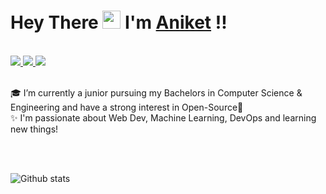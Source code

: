 #  Hey There <img src="https://github.com/TheDudeThatCode/TheDudeThatCode/blob/master/Assets/Hi.gif" width="29px"> I'm [Aniket](https://aniket-1812.github.io/Portfolio-Website/) !!

<br>

<!--
**aniket-1812/aniket-1812** is a ✨ _special_ ✨ repository because its `README.md` (this file) appears on your GitHub profile.

Here are some ideas to get you started:
--> 


<a href="https://www.linkedin.com/in/aniket-satapathy-847bab1b7/">
  <img src="https://img.shields.io/badge/LinkedIn-0077B5?style=for-the-badge&logo=linkedin&logoColor=white" /> 
 </a> 
<a href="mailto:aniketsatapathy193@gmail.com">
  <img src="https://img.shields.io/badge/Gmail-D14836?style=for-the-badge&logo=gmail&logoColor=white"   />
</a>
<a href="https://twitter.com/Aniket99_">
  <img src="https://img.shields.io/badge/Twitter-1DA1F2?style=for-the-badge&logo=twitter&logoColor=white"   />
</a>

<br>
<br>

🎓 I’m currently a junior pursuing my Bachelors in Computer Science & Engineering and have a strong interest in Open-Source💙</br>
✨ I'm passionate about Web Dev, Machine Learning, DevOps and learning new things!

<br>
<br>
<!--
## 🚀 Technologies 

### Languages⚡
<img src="https://img.shields.io/badge/Python-FFD43B?style=for-the-badge&logo=python&logoColor=darkgreen" /> <img src="https://img.shields.io/badge/Java-ED8B00?style=for-the-badge&logo=java&logoColor=white" /> <img src="https://img.shields.io/badge/-JavaScript-yellow" />

### DevOps💙 
<img src="https://img.shields.io/badge/Ansible-000000?style=for-the-badge&logo=ansible&logoColor=white" /> <img src="https://img.shields.io/badge/Jenkins-D24939?style=for-the-badge&logo=Jenkins&logoColor=white" /> <img src="https://img.shields.io/badge/Docker-2CA5E0?style=for-the-badge&logo=docker&logoColor=white"> <img src="https://img.shields.io/badge/kubernetes-326ce5.svg?&style=for-the-badge&logo=kubernetes&logoColor=white"> <img src="https://img.shields.io/badge/Git-F05032?style=for-the-badge&logo=git&logoColor=white"> <img src="https://img.shields.io/badge/GitHub-100000?style=for-the-badge&logo=github&logoColor=white"> 
<img src="https://img.shields.io/badge/Linux-FCC624?style=for-the-badge&logo=linux&logoColor=black" /> <img src="https://img.shields.io/badge/terraform-%235835CC.svg?style=for-the-badge&logo=terraform&logoColor=white" /> 

### Cloud ☁
<img src="https://img.shields.io/badge/Amazon_AWS-232F3E?style=for-the-badge&logo=amazon-aws&logoColor=white" /> <img src="https://img.shields.io/badge/microsoft%20azure-0089D6?style=for-the-badge&logo=microsoft-azure&logoColor=white" /> 

### Databases ✔
<img src="https://img.shields.io/badge/MongoDB-4EA94B?style=for-the-badge&logo=mongodb&logoColor=white">
-->

![Github stats](https://github-readme-stats.vercel.app/api?username=aniket-1812)
